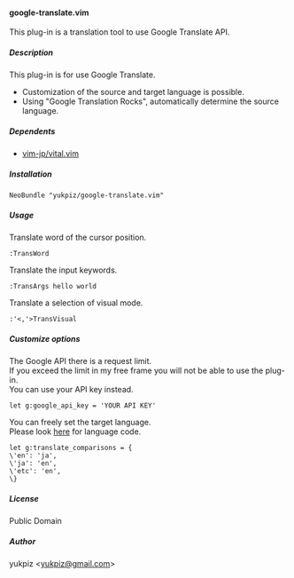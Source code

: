 #### google-translate.vim

This plug-in is a translation tool to use Google Translate API.

##### Description

This plug-in is for use Google Translate.

* Customization of the source and target language is possible.
* Using "Google Translation Rocks", automatically determine the source language.


##### Dependents

* [vim-jp/vital.vim](https://github.com/vim-jp/vital.vim)


##### Installation

~~~
NeoBundle "yukpiz/google-translate.vim"
~~~

##### Usage

Translate word of the cursor position.  
~~~
:TransWord
~~~

Translate the input keywords.  
~~~
:TransArgs hello world
~~~

Translate a selection of visual mode.  
~~~
:'<,'>TransVisual
~~~

##### Customize options

The Google API there is a request limit.  
If you exceed the limit in my free frame you will not be able to use the plug-in.  
You can use your API key instead.  
~~~
let g:google_api_key = 'YOUR API KEY'
~~~

You can freely set the target language.  
Please look [here](https://cloud.google.com/translate/v2/using_rest?hl=ja#language-params) for language code.  
~~~
let g:translate_comparisons = {
\'en': 'ja',
\'ja': 'en',
\'etc': 'en',
\}
~~~


##### License

Public Domain  


##### Author

yukpiz \<yukpiz@gmail.com\>  


